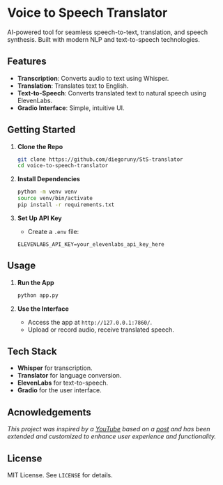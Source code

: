 # Voice to Speech Translator

AI-powered tool for seamless speech-to-text, translation, and speech synthesis. Built with modern NLP and text-to-speech technologies.

## Features

- **Transcription**: Converts audio to text using Whisper.
- **Translation**: Translates text to English.
- **Text-to-Speech**: Converts translated text to natural speech using ElevenLabs.
- **Gradio Interface**: Simple, intuitive UI.

## Getting Started

1. **Clone the Repo**
    ```bash
    git clone https://github.com/diegoruny/StS-translator
    cd voice-to-speech-translator
    ```

2. **Install Dependencies**
    ```bash
    python -m venv venv
    source venv/bin/activate
    pip install -r requirements.txt
    ```

3. **Set Up API Key**
    - Create a `.env` file:
    ```
    ELEVENLABS_API_KEY=your_elevenlabs_api_key_here
    ```

## Usage

1. **Run the App**
    ```bash
    python app.py
    ```

2. **Use the Interface**
    - Access the app at `http://127.0.0.1:7860/`.
    - Upload or record audio, receive translated speech.

## Tech Stack

- **Whisper** for transcription.
- **Translator** for language conversion.
- **ElevenLabs** for text-to-speech.
- **Gradio** for the user interface.

## Acnowledgements
*This project was inspired by a [YouTube](https://youtu.be/oxLvf2nDCvQ?si=6DjBbct7J5V0n8Od) based on a [post](https://blog.gopenai.com/create-a-simple-voice-to-voice-translation-app-with-python-83310c633a20) and has been extended and customized to enhance user experience and functionality.*


## License

MIT License. See `LICENSE` for details.
